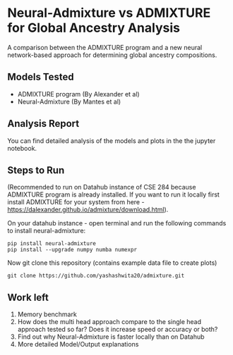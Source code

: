 # Neural-Admixture vs ADMIXTURE for Global Ancestry Analysis

A comparison between the ADMIXTURE program and a new neural network-based approach for determining global ancestry compositions.

## Models Tested

- ADMIXTURE program (By Alexander et al)
- Neural-Admixture (By Mantes et al)

## Analysis Report
You can find detailed analysis of the models and plots in the the jupyter notebook.

## Steps to Run
(Recommended to run on Datahub instance of CSE 284 because ADMIXTURE program is already installed. If you want to run it locally first install ADMIXTURE for your system from here - https://dalexander.github.io/admixture/download.html).

On your datahub instance - open terminal and run the following commands to install neural-admixture:
```shell
pip install neural-admixture
pip install --upgrade numpy numba numexpr
```
Now git clone this repository (contains example data file to create plots)
```shell
git clone https://github.com/yashashwita20/admixture.git
```
## Work left

1. Memory benchmark
2. How does the multi head approach compare to the single head approach tested so far? Does it increase speed or accuracy or both?
3. Find out why Neural-Admixture is faster locally than on Datahub
4. More detailed Model/Output explanations
